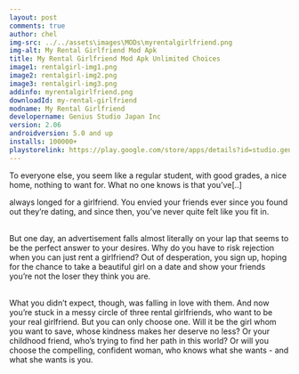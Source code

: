 ```yaml
---
layout: post
comments: true
author: chel
img-src: ../../assets\images\MODs\myrentalgirlfriend.png
img-alt: My Rental Girlfriend Mod Apk
title: My Rental Girlfriend Mod Apk Unlimited Choices
image1: rentalgirl-img1.png
image2: rentalgirl-img2.png
image3: rentalgirl-img3.png
addinfo: myrentalgirlfriend.png
downloadId: my-rental-girlfriend
modname: My Rental Girlfriend
developername: Genius Studio Japan Inc
version: 2.06
androidversion: 5.0 and up
installs: 100000+
playstorelink: https://play.google.com/store/apps/details?id=studio.genius.rental
---
```

<p>To everyone else, you seem like a regular student, with good grades, a nice home, nothing to want for. What no one knows is that you’ve[..]


always longed for a girlfriend. You envied your friends ever since you found out they’re dating, and since then, you’ve never quite felt like you fit in.<br><br>

But one day, an advertisement falls almost literally on your lap that seems to be the perfect answer to your desires. Why do you have to risk rejection when you can just rent a girlfriend? Out of desperation, you sign up, hoping for the chance to take a beautiful girl on a date and show your friends you’re not the loser they think you are.<br><br>

What you didn’t expect, though, was falling in love with them. And now you’re stuck in a messy circle of three rental girlfriends, who want to be your real girlfriend. But you can only choose one. Will it be the girl whom you want to save, whose kindness makes her deserve no less? Or your childhood friend, who’s trying to find her path in this world? Or will you choose the compelling, confident woman, who knows what she wants - and what she wants is you.</p>